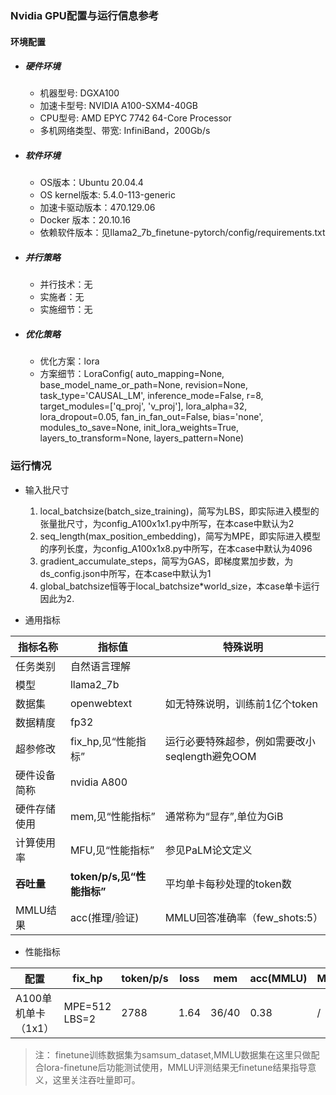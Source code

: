 ### Nvidia GPU配置与运行信息参考
#### 环境配置
- ##### 硬件环境
    - 机器型号:  DGXA100
    - 加速卡型号:  NVIDIA A100-SXM4-40GB
    - CPU型号: AMD EPYC 7742 64-Core Processor
    - 多机网络类型、带宽: InfiniBand，200Gb/s
    
- ##### 软件环境
   - OS版本：Ubuntu 20.04.4
   - OS kernel版本: 5.4.0-113-generic
   - 加速卡驱动版本：470.129.06
   - Docker 版本：20.10.16
   - 依赖软件版本：见llama2_7b_finetune-pytorch/config/requirements.txt

- ##### 并行策略

   - 并行技术：无
   - 实施者：无
   - 实施细节：无

- ##### 优化策略

   - 优化方案：lora
   - 方案细节：LoraConfig(
      auto_mapping=None, 
      base_model_name_or_path=None, 
      revision=None, task_type='CAUSAL_LM', 
      inference_mode=False, r=8, 
      target_modules=['q_proj', 'v_proj'], 
      lora_alpha=32, lora_dropout=0.05, 
      fan_in_fan_out=False, bias='none', 
      modules_to_save=None, 
      init_lora_weights=True, 
      layers_to_transform=None, 
      layers_pattern=None)

### 运行情况

* 输入批尺寸
  1. local_batchsize(batch_size_training)，简写为LBS，即实际进入模型的张量批尺寸，为config_A100x1x1.py中所写，在本case中默认为2
  2. seq_length(max_position_embedding)，简写为MPE，即实际进入模型的序列长度，为config_A100x1x8.py中所写，在本case中默认为4096
  3. gradient_accumulate_steps，简写为GAS，即梯度累加步数，为ds_config.json中所写，在本case中默认为1
  4. global_batchsize恒等于local_batchsize*world_size，本case单卡运行因此为2.

* 通用指标

| 指标名称     | 指标值                     | 特殊说明                           |
| ------------ | -------------------------- | ---------------------------------- |
| 任务类别     | 自然语言理解               |                                    |
| 模型         | llama2_7b                  |                                    |
| 数据集       | openwebtext                | 如无特殊说明，训练前1亿个token |
| 数据精度     |fp32                        |                                    |
| 超参修改     | fix_hp,见“性能指标”        | 运行必要特殊超参，例如需要改小seqlength避免OOM |
| 硬件设备简称 | nvidia A800                |                                    |
| 硬件存储使用 | mem,见“性能指标”           | 通常称为“显存”,单位为GiB           |
| 计算使用率 | MFU,见“性能指标”           | 参见PaLM论文定义 |
| **吞吐量**   | **token/p/s,见“性能指标”** | 平均单卡每秒处理的token数          |
| MMLU结果           | acc(推理/验证)   | MMLU回答准确率（few_shots:5）                   |
* 性能指标

| 配置                |  fix_hp           | token/p/s | loss | mem       |acc(MMLU) |MFU       |
| ------------------- | ---------------- | ------ | ------- | --------- | --------- |--------- |
| A100单机单卡（1x1）  |  MPE=512 LBS=2  | 2788 | 1.64 | 36/40 | 0.38 |/|

>注：
>finetune训练数据集为samsum_dataset,MMLU数据集在这里只做配合lora-finetune后功能测试使用，MMLU评测结果无finetune结果指导意义，这里关注吞吐量即可。